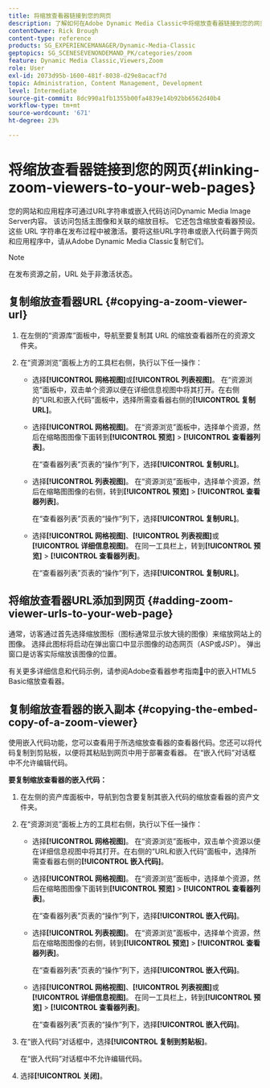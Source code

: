 ```yaml
---
title: 将缩放查看器链接到您的网页
description: 了解如何在Adobe Dynamic Media Classic中将缩放查看器链接到您的网页。
contentOwner: Rick Brough
content-type: reference
products: SG_EXPERIENCEMANAGER/Dynamic-Media-Classic
geptopics: SG_SCENESEVENONDEMAND_PK/categories/zoom
feature: Dynamic Media Classic,Viewers,Zoom
role: User
exl-id: 2073d95b-1600-481f-8038-d29e8acacf7d
topic: Administration, Content Management, Development
level: Intermediate
source-git-commit: 8dc990a1fb1355b00fa4839e14b92bb6562d40b4
workflow-type: tm+mt
source-wordcount: '671'
ht-degree: 23%

---
```


# 将缩放查看器链接到您的网页{#linking-zoom-viewers-to-your-web-pages}

您的网站和应用程序可通过URL字符串或嵌入代码访问Dynamic Media Image Server内容。 该访问包括主图像和关联的缩放目标。 它还包含缩放查看器预设。 这些 URL 字符串在发布过程中被激活。要将这些URL字符串或嵌入代码置于网页和应用程序中，请从Adobe Dynamic Media Classic复制它们。

>[!NOTE]
>
>在发布资源之前，URL 处于非激活状态。

## 复制缩放查看器URL {#copying-a-zoom-viewer-url}

1. 在左侧的“资源库”面板中，导航至要复制其 URL 的缩放查看器所在的资源文件夹。
1. 在“资源浏览”面板上方的工具栏右侧，执行以下任一操作：

   * 选择&#x200B;**[!UICONTROL 网格视图]**&#x200B;或&#x200B;**[!UICONTROL 列表视图]**。 在“资源浏览”面板中，双击单个资源以便在详细信息视图中将其打开。在右侧的“URL和嵌入代码”面板中，选择所需查看器右侧的&#x200B;**[!UICONTROL 复制URL]**。
   * 选择&#x200B;**[!UICONTROL 网格视图]**。 在“资源浏览”面板中，选择单个资源，然后在缩略图图像下面转到&#x200B;**[!UICONTROL 预览]** > **[!UICONTROL 查看器列表]**。

     在“查看器列表”页表的“操作”列下，选择&#x200B;**[!UICONTROL 复制URL]**。

   * 选择&#x200B;**[!UICONTROL 列表视图]**。 在“资源浏览”面板中，选择单个资源，然后在缩略图图像的右侧，转到&#x200B;**[!UICONTROL 预览]** > **[!UICONTROL 查看器列表]**。

     在“查看器列表”页表的“操作”列下，选择&#x200B;**[!UICONTROL 复制URL]**。

   * 选择&#x200B;**[!UICONTROL 网格视图]**、**[!UICONTROL 列表视图]**&#x200B;或&#x200B;**[!UICONTROL 详细信息视图]**。 在同一工具栏上，转到&#x200B;**[!UICONTROL 预览]** > **[!UICONTROL 查看器列表]**。

     在“查看器列表”页表的“操作”列下，选择&#x200B;**[!UICONTROL 复制URL]**。

## 将缩放查看器URL添加到网页 {#adding-zoom-viewer-urls-to-your-web-page}

通常，访客通过首先选择缩放图标（图标通常显示放大镜的图像）来缩放网站上的图像。 选择此图标将启动在弹出窗口中显示图像的动态网页（ASP或JSP）。 弹出窗口是访客实际缩放该图像的位置。

有关更多详细信息和代码示例，请参阅Adobe查看器参考指南[&#128279;](https://experienceleague.adobe.com/zh-hans/docs/dynamic-media-developer-resources/library/viewers-aem-assets-dmc/basic-zoom/c-html5-20-basic-zoom-viewer-about#section-e1c3106f5b3e445d9b95be337c2f94e2)中的嵌入HTML5 Basic缩放查看器。

## 复制缩放查看器的嵌入副本 {#copying-the-embed-copy-of-a-zoom-viewer}

使用嵌入代码功能，您可以查看用于所选缩放查看器的查看器代码。您还可以将代码复制到剪贴板，以便将其粘贴到网页中用于部署查看器。 在“嵌入代码”对话框中不允许编辑代码。

**要复制缩放查看器的嵌入代码：**

1. 在左侧的资产库面板中，导航到包含要复制其嵌入代码的缩放查看器的资产文件夹。
1. 在“资源浏览”面板上方的工具栏右侧，执行以下任一操作：

   * 选择&#x200B;**[!UICONTROL 网格视图]**。 在“资源浏览”面板中，双击单个资源以便在详细信息视图中将其打开。在右侧的“URL和嵌入代码”面板中，选择所需查看器右侧的&#x200B;**[!UICONTROL 嵌入代码]**。
   * 选择&#x200B;**[!UICONTROL 网格视图]**。 在“资源浏览”面板中，选择单个资源，然后在缩略图图像下面转到&#x200B;**[!UICONTROL 预览]** > **[!UICONTROL 查看器列表]**。

     在“查看器列表”页表的“操作”列下，选择&#x200B;**[!UICONTROL 嵌入代码]**。

   * 选择&#x200B;**[!UICONTROL 列表视图]**。 在“资源浏览”面板中，选择单个资源，然后在缩略图图像的右侧，转到&#x200B;**[!UICONTROL 预览]** > **[!UICONTROL 查看器列表]**。

     在“查看器列表”页表的“操作”列下，选择&#x200B;**[!UICONTROL 嵌入代码]**。

   * 选择&#x200B;**[!UICONTROL 网格视图]**、**[!UICONTROL 列表视图]**&#x200B;或&#x200B;**[!UICONTROL 详细信息视图]**。 在同一工具栏上，转到&#x200B;**[!UICONTROL 预览]** > **[!UICONTROL 查看器列表]**。

     在“查看器列表”页表的“操作”列下，选择&#x200B;**[!UICONTROL 嵌入代码]**。

1. 在“嵌入代码”对话框中，选择&#x200B;**[!UICONTROL 复制到剪贴板]**。

   在“嵌入代码”对话框中不允许编辑代码。

1. 选择&#x200B;**[!UICONTROL 关闭]**。
